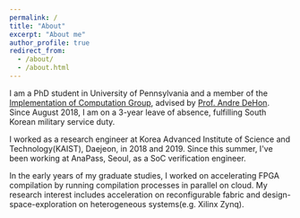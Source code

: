 ```yaml
---
permalink: /
title: "About"
excerpt: "About me"
author_profile: true
redirect_from: 
  - /about/
  - /about.html
---
```


I am a PhD student in University of Pennsylvania and a member of the [Implementation of Computation Group](http://ic.ese.upenn.edu/), advised by [Prof. Andre DeHon](https://www.seas.upenn.edu/~andre/). Since August 2018, I am on a 3-year leave of absence, fulfilling South Korean military service duty.

I worked as a research engineer at Korea Advanced Institute of Science and Technology(KAIST), Daejeon, in 2018 and 2019. Since this summer, I've been working at AnaPass, Seoul, as a SoC verification engineer.

In the early years of my graduate studies, I worked on accelerating FPGA compilation by running compilation processes in parallel on cloud. My research interest includes acceleration on reconfigurable fabric and design-space-exploration on heterogeneous systems(e.g. Xilinx Zynq).
